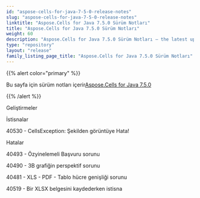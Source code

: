 ```yaml
---
id: "aspose-cells-for-java-7-5-0-release-notes"
slug: "aspose-cells-for-java-7-5-0-release-notes"
linktitle: "Aspose.Cells for Java 7.5.0 Sürüm Notları"
title: "Aspose.Cells for Java 7.5.0 Sürüm Notları"
weight: 60
description: "Aspose.Cells for Java 7.5.0 Sürüm Notları – the latest updates and fixes."
type: "repository"
layout: "release"
family_listing_page_title: "Aspose.Cells for Java 7.5.0 Sürüm Notları"
---
```

{{% alert color="primary" %}} 

 Bu sayfa için sürüm notları içerir[Aspose.Cells for Java 7.5.0](https://releases.aspose.com/cells/java/new-releases/aspose.cells-for-java-7.5.0/)

{{% /alert %}} 

 Geliştirmeler

 İstisnalar

 40530 - CellsException: Şekilden görüntüye Hata!

 Hatalar

 40493 - Özyinelemeli Başvuru sorunu

 40490 - 3B grafiğin perspektif sorunu

 40481 - XLS - PDF - Tablo hücre genişliği sorunu

 40519 - Bir XLSX belgesini kaydederken istisna
